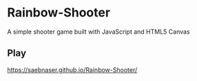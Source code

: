# Rainbow-Shooter
A simple shooter game built with JavaScript and HTML5 Canvas

## Play
https://saebnaser.github.io/Rainbow-Shooter/
